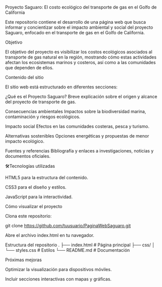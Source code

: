 Proyecto Saguaro: El costo ecológico del transporte de gas en el Golfo de California

Este repositorio contiene el desarrollo de una página web que busca informar y concientizar sobre el impacto ambiental y social del proyecto Saguaro, enfocado en el transporte de gas en el Golfo de California.

Objetivo

El objetivo del proyecto es visibilizar los costos ecológicos asociados al transporte de gas natural en la región, mostrando cómo estas actividades afectan los ecosistemas marinos y costeros, así como a las comunidades que dependen de ellos.

Contenido del sitio

El sitio web está estructurado en diferentes secciones:

¿Qué es el Proyecto Saguaro?
Breve explicación sobre el origen y alcance del proyecto de transporte de gas.

Consecuencias ambientales
Impactos sobre la biodiversidad marina, contaminación y riesgos ecológicos.

Impacto social
Efectos en las comunidades costeras, pesca y turismo.

Alternativas sostenibles
Opciones energéticas y propuestas de menor impacto ecológico.

Fuentes y referencias
Bibliografía y enlaces a investigaciones, noticias y documentos oficiales.

🛠Tecnologías utilizadas

HTML5 para la estructura del contenido.

CSS3 para el diseño y estilos.

JavaScript para la interactividad.

Cómo visualizar el proyecto

Clona este repositorio:

git clone https://github.com/tuusuario/PaginaWebSaguaro.git


Abre el archivo index.html en tu navegador.

Estructura del repositorio
.
├── index.html       # Página principal
├── css/
│   └── styles.css   # Estilos
└── README.md        # Documentación

Próximas mejoras


Optimizar la visualización para dispositivos móviles.

Incluir secciones interactivas con mapas y gráficas.
